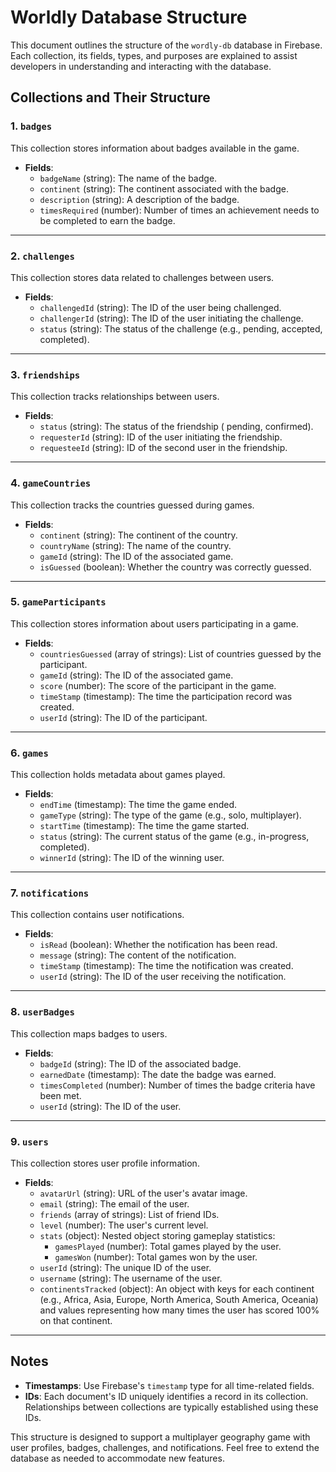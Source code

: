 # Worldly Database Structure

This document outlines the structure of the `wordly-db` database in Firebase. Each collection, its fields, types, and purposes are explained to assist developers in understanding and interacting with the database.

## Collections and Their Structure

### 1. `badges`
This collection stores information about badges available in the game.
- **Fields**:
  - `badgeName` (string): The name of the badge.
  - `continent` (string): The continent associated with the badge.
  - `description` (string): A description of the badge.
  - `timesRequired` (number): Number of times an achievement needs to be completed to earn the badge.

---

### 2. `challenges`
This collection stores data related to challenges between users.
- **Fields**:
  - `challengedId` (string): The ID of the user being challenged.
  - `challengerId` (string): The ID of the user initiating the challenge.
  - `status` (string): The status of the challenge (e.g., pending, accepted, completed).

---

### 3. `friendships`
This collection tracks relationships between users.
- **Fields**:
  - `status` (string): The status of the friendship ( pending, confirmed).
  - `requesterId` (string): ID of the user initiating the friendship.
  - `requesteeId` (string): ID of the second user in the friendship.

---

### 4. `gameCountries`
This collection tracks the countries guessed during games.
- **Fields**:
  - `continent` (string): The continent of the country.
  - `countryName` (string): The name of the country.
  - `gameId` (string): The ID of the associated game.
  - `isGuessed` (boolean): Whether the country was correctly guessed.

---

### 5. `gameParticipants`
This collection stores information about users participating in a game.
- **Fields**:
  - `countriesGuessed` (array of strings): List of countries guessed by the participant.
  - `gameId` (string): The ID of the associated game.
  - `score` (number): The score of the participant in the game.
  - `timeStamp` (timestamp): The time the participation record was created.
  - `userId` (string): The ID of the participant.

---

### 6. `games`
This collection holds metadata about games played.
- **Fields**:
  - `endTime` (timestamp): The time the game ended.
  - `gameType` (string): The type of the game (e.g., solo, multiplayer).
  - `startTime` (timestamp): The time the game started.
  - `status` (string): The current status of the game (e.g., in-progress, completed).
  - `winnerId` (string): The ID of the winning user.

---

### 7. `notifications`
This collection contains user notifications.
- **Fields**:
  - `isRead` (boolean): Whether the notification has been read.
  - `message` (string): The content of the notification.
  - `timeStamp` (timestamp): The time the notification was created.
  - `userId` (string): The ID of the user receiving the notification.

---

### 8. `userBadges`
This collection maps badges to users.
- **Fields**:
  - `badgeId` (string): The ID of the associated badge.
  - `earnedDate` (timestamp): The date the badge was earned.
  - `timesCompleted` (number): Number of times the badge criteria have been met.
  - `userId` (string): The ID of the user.

---

### 9. `users`
This collection stores user profile information.
- **Fields**:
  - `avatarUrl` (string): URL of the user's avatar image.
  - `email` (string): The email of the user.
  - `friends` (array of strings): List of friend IDs.
  - `level` (number): The user's current level.
  - `stats` (object): Nested object storing gameplay statistics:
    - `gamesPlayed` (number): Total games played by the user.
    - `gamesWon` (number): Total games won by the user.
  - `userId` (string): The unique ID of the user.
  - `username` (string): The username of the user.
  - `continentsTracked` (object): An object with keys for each continent
     (e.g., Africa, Asia, Europe, North America, South America, Oceania) and 
     values representing how many times the user has scored 100% on that continent.

---

## Notes
- **Timestamps**: Use Firebase's `timestamp` type for all time-related fields.
- **IDs**: Each document's ID uniquely identifies a record in its collection. Relationships between collections are typically established using these IDs.

This structure is designed to support a multiplayer geography game with user profiles, badges, challenges, and notifications. Feel free to extend the database as needed to accommodate new features.
